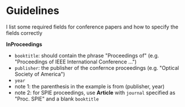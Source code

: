 # Guidelines

I list some required fields for conference papers and how to specify the fields correctly

**InProceedings**
  * `booktitle`: should contain the phrase "Proceedings of" (e.g. "Proceedings of IEEE International Conference ...")
  * `publisher`: the publisher of the confernce proceedings (e.g. "Optical Society of America")
  * `year`
  * note 1: the parenthesis in the example is from (publisher, year)
  * note 2: for SPIE proceedings, use **Article** with `journal` specified as "Proc. SPIE" and a blank `booktitle`


